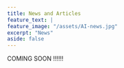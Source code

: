 ```yaml
---
title: News and Articles
feature_text: |
feature_image: "/assets/AI-news.jpg"
excerpt: "News"
aside: false
---
```


COMING SOON !!!!!!
